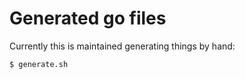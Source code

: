 # Generated go files

Currently this is maintained generating things by hand:
```bash
$ generate.sh
```

